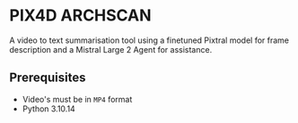 # PIX4D ARCHSCAN

A video to text summarisation tool using a finetuned Pixtral model for frame description and a Mistral Large 2 Agent for assistance.

## Prerequisites

- Video's must be in `MP4` format
- Python 3.10.14

